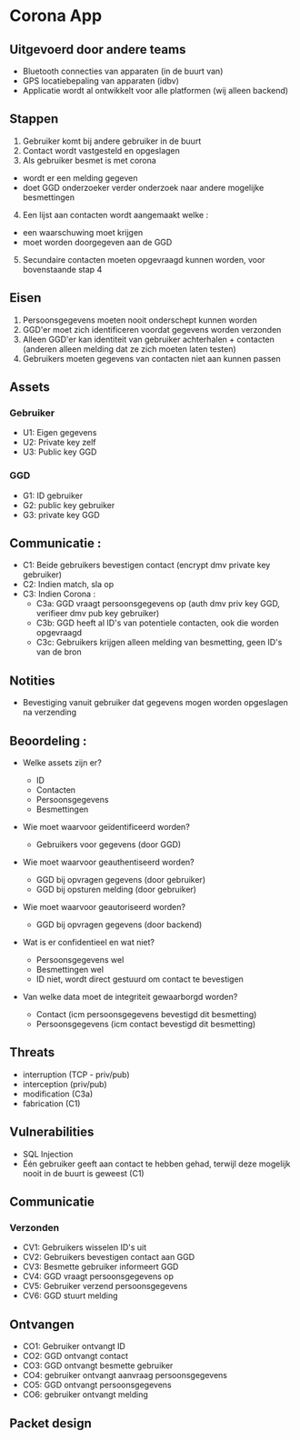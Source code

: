 # Corona App
## Uitgevoerd door andere teams
- Bluetooth connecties van apparaten (in de buurt van)
- GPS locatiebepaling van apparaten (idbv)
- Applicatie wordt al ontwikkelt voor alle platformen (wij alleen backend)

## Stappen
1. Gebruiker komt bij andere gebruiker in de buurt
2. Contact wordt vastgesteld en opgeslagen
3. Als gebruiker besmet is met corona 
 - wordt er een melding gegeven
 - doet GGD onderzoeker verder onderzoek naar andere mogelijke besmettingen
4. Een lijst aan contacten wordt aangemaakt welke :
 - een waarschuwing moet krijgen
 - moet worden doorgegeven aan de GGD
5. Secundaire contacten moeten opgevraagd kunnen worden, voor bovenstaande stap 4


## Eisen 
1. Persoonsgegevens moeten nooit onderschept kunnen worden
2. GGD'er moet zich identificeren voordat gegevens worden verzonden
3. Alleen GGD'er kan identiteit van gebruiker achterhalen + contacten (anderen alleen melding dat ze zich moeten laten testen)
4. Gebruikers moeten gegevens van contacten niet aan kunnen passen


## Assets
### Gebruiker
- U1: Eigen gegevens
- U2: Private key zelf
- U3: Public key GGD

### GGD
- G1: ID gebruiker
- G2: public key gebruiker
- G3: private key GGD

## Communicatie :
- C1: Beide gebruikers bevestigen contact (encrypt dmv private key gebruiker)
- C2: Indien match, sla op
- C3: Indien Corona :
  - C3a: GGD vraagt persoonsgegevens op (auth dmv priv key GGD, verifieer dmv pub key gebruiker)
  - C3b: GGD heeft al ID's van potentiele contacten, ook die worden opgevraagd
  - C3c: Gebruikers krijgen alleen melding van besmetting, geen ID's van de bron


## Notities
- Bevestiging vanuit gebruiker dat gegevens mogen worden opgeslagen na verzending

## Beoordeling :
 - Welke assets zijn er?  
   - ID
   - Contacten
   - Persoonsgegevens
   - Besmettingen

 - Wie moet waarvoor geïdentificeerd worden?
   - Gebruikers voor gegevens (door GGD)

 - Wie moet waarvoor geauthentiseerd worden?
   - GGD bij opvragen gegevens (door gebruiker)
   - GGD bij opsturen melding (door gebruiker)

 - Wie moet waarvoor geautoriseerd worden?
   - GGD bij opvragen gegevens (door backend)

 - Wat is er confidentieel en wat niet?
   - Persoonsgegevens wel
   - Besmettingen wel
   - ID niet, wordt direct gestuurd om contact te bevestigen

 - Van welke data moet de integriteit gewaarborgd worden?
   - Contact (icm persoonsgegevens bevestigd dit besmetting)
   - Persoonsgegevens (icm contact bevestigd dit besmetting)


## Threats 
- interruption (TCP - priv/pub)
- interception (priv/pub)
- modification (C3a)
- fabrication (C1)

## Vulnerabilities
- SQL Injection
- Één gebruiker geeft aan contact te hebben gehad, terwijl deze mogelijk nooit in de buurt is geweest (C1)


## Communicatie
### Verzonden
- CV1: Gebruikers wisselen ID's uit
- CV2: Gebruikers bevestigen contact aan GGD
- CV3: Besmette gebruiker informeert GGD
- CV4: GGD vraagt persoonsgegevens op
- CV5: Gebruiker verzend persoonsgegevens
- CV6: GGD stuurt melding

## Ontvangen
- CO1: Gebruiker ontvangt ID
- CO2: GGD ontvangt contact
- CO3: GGD ontvangt besmette gebruiker
- CO4: gebruiker ontvangt aanvraag persoonsgegevens
- CO5: GGD ontvangt persoonsgegevens
- CO6: gebruiker ontvangt melding


## Packet design
